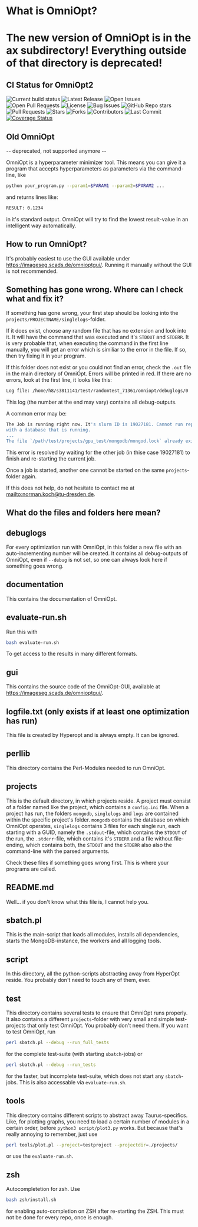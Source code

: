 # What is OmniOpt?

# The new version of OmniOpt is in the ax subdirectory! Everything outside of that directory is deprecated!

## CI Status for OmniOpt2

![Current build status](https://github.com/NormanTUD/OmniOpt/actions/workflows/main.yml/badge.svg?event=push)
![Latest Release](https://img.shields.io/github/v/release/NormanTUD/OmniOpt)
![Open Issues](https://img.shields.io/github/issues/NormanTUD/OmniOpt)
![Open Pull Requests](https://img.shields.io/github/issues-pr/NormanTUD/OmniOpt)
![License](https://img.shields.io/badge/license-GNU-blue.svg)
![Bug Issues](https://img.shields.io/github/issues/NormanTUD/OmniOpt/bug)
![GitHub Repo stars](https://img.shields.io/github/stars/NormanTUD/OmniOpt)
![Pull Requests](https://img.shields.io/github/issues-pr/NormanTUD/OmniOpt)
![Stars](https://img.shields.io/github/stars/NormanTUD/OmniOpt)
![Forks](https://img.shields.io/github/forks/NormanTUD/OmniOpt)
![Contributors](https://img.shields.io/github/contributors/NormanTUD/OmniOpt)
![Last Commit](https://img.shields.io/github/last-commit/NormanTUD/OmniOpt)
[![Coverage Status](https://coveralls.io/repos/github/NormanTUD/OmniOpt/badge.svg?branch=main)](https://coveralls.io/github/NormanTUD/OmniOpt?branch=main)

## Old OmniOpt

-- deprecated, not supported anymore --

OmniOpt is a hyperparameter minimizer tool. This means you can give it a
program that accepts hyperparameters as parameters via the command-line, like

```bash
python your_program.py --param1=$PARAM1 --param2=$PARAM2 ...
```

and returns lines like:

```bash
RESULT: 0.1234
```

in it's standard output. OmniOpt will try to find the lowest result-value in
an intelligent way automatically.

## How to run OmniOpt?

It's probably easiest to use the GUI available under
<https://imageseg.scads.de/omnioptgui/>. Running it manually without the GUI
is not recommended.

## Something has gone wrong. Where can I check what and fix it?

If something has gone wrong, your first step should be looking into the
`projects/PROJECTNAME/singlelogs`-folder.

If it does exist, choose any random file that has no extension and look into
it. It will have the command that was executed and it's `STDOUT` and `STDERR`.
It is very probable that, when executing the command in the first line
manually, you will get an error which is similiar to the error in the file. If
so, then try fixing it in your program.

If this folder does not exist or you could not find an error, check the `.out`
file in the main directory of OmniOpt. Errors will be printed in red. If there
are no errors, look at the first line, it looks like this:

```bash
Log file: /home/h8/s3811141/test/randomtest_71361/omniopt/debuglogs/0
```

This log (the number at the end may vary) contains all debug-outputs.

A common error may be:

```bash
The Job is running right now. It's slurm ID is 19027181. Cannot run repair
with a database that is running.
...
The file `/path/test/projects/gpu_test/mongodb/mongod.lock` already exists!!!

```

This error is resolved by waiting for the other job (in thise case 19027181)
to finish and re-starting the current job.

Once a job is started, another one cannot be started on the same
`projects`-folder again.

If this does not help, do not hesitate to contact me at
<mailto:norman.koch@tu-dresden.de>.

## What do the files and folders here mean?

## debuglogs

For every optimization run with OmniOpt, in this folder a new file with an
auto-incrementing number will be created. It contains all debug-outputs of
OmniOpt, even if `--debug` is not set, so one can always look here if
something goes wrong.

## documentation

This contains the documentation of OmniOpt.

## evaluate-run.sh

Run this with

```bash
bash evaluate-run.sh
```

To get access to the results in many different formats.

## gui

This contains the source code of the OmniOpt-GUI, available at
<https://imageseg.scads.de/omnioptgui/>.

## logfile.txt (only exists if at least one optimization has run)

This file is created by Hyperopt and is always empty. It can be ignored.

## perllib

This directory contains the Perl-Modules needed to run OmniOpt.

## projects

This is the default directory, in which projects reside. A project must
consist of a folder named like the project, which contains a `config.ini`
file. When a project has run, the folders `mongodb`, `singlelogs` and `logs`
are  contained within the specific project's folder. `mongodb` contains the
database on which OmniOpt operates, `singlelogs` contains 3 files for each
single run, each starting with a GUID, namely the `.stdout`-file, which
contains the `STDOUT` of the run, the `.stderr`-file, which contains it's
`STDERR` and a file without file-ending, which contains both, the `STDOUT` and
the `STDERR` also also the command-line with the parsed arguments.

Check these files if something goes wrong first. This is where your programs
are called.

## README.md

Well... if you don't know what this file is, I cannot help you.

## sbatch.pl

This is the main-script that loads all modules, installs all dependencies,
starts the MongoDB-instance, the workers and all logging tools.

## script

In this directory, all the python-scripts abstracting away from HyperOpt
reside. You probably don't need to touch any of them, ever.

## test

This directory contains several tests to ensure that OmniOpt runs properly. It
also contains a different `projects`-folder with very small and simple
test-projects that only test OmniOpt. You probably don't need them. If you
want to test OmniOpt, run

```bash
perl sbatch.pl --debug --run_full_tests
```

for the complete test-suite (with starting `sbatch`-jobs) or

```bash
perl sbatch.pl --debug --run_tests
```

for the faster, but incomplete test-suite, which does not start any
`sbatch`-jobs. This is also accessable via `evaluate-run.sh`.

## tools

This directory contains different scripts to abstract away Taurus-specifics.
Like, for plotting graphs, you need to load a certain number of modules in a
certain order, before `python3 script/plot3.py` works. But because that's
really annoying to remember, just use

```bash
perl tools/plot.pl --project=testproject --projectdir=./projects/
```

or use the `evaluate-run.sh`.

## zsh

Autocompletetion for zsh. Use

```bash
bash zsh/install.sh
```

for enabling auto-completion on ZSH after re-starting the ZSH.
This must not be done for every repo, once is enough.
